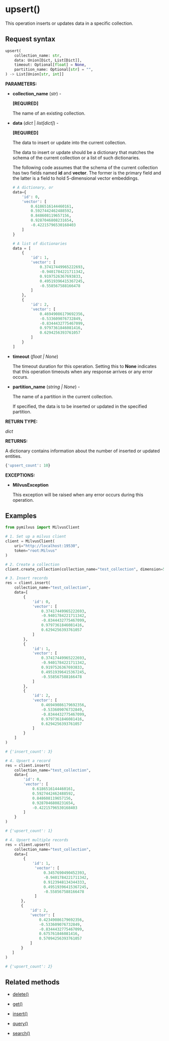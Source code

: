 # upsert()

This operation inserts or updates data in a specific collection.

## Request syntax

```python
upsert(
    collection_name: str,
    data: Union[Dict, List[Dict]],
    timeout: Optional[float] = None,
    partition_name: Optional[str] = "",
) -> List[Union[str, int]]
```

__PARAMETERS:__

- __collection_name__ (_str_) -

    __[REQUIRED]__

    The name of an existing collection.

- __data__ (_dict_ | _list[dict]_) -

    __[REQUIRED]__

    The data to insert or update into the current collection.

    The data to insert or update should be a dictionary that matches the schema of the current collection or a list of such dictionaries. 

    The following code assumes that the schema of the current collection has two fields named __id__ and __vector__. The former is the primary field and the latter is a field to hold 5-dimensional vector embeddings.

    ```python
    # A dictionary, or
    data={
        'id': 0,
        'vector': [
            0.6186516144460161,
            0.5927442462488592,
            0.848608119657156,
            0.9287046808231654,
            -0.42215796530168403
        ]
    }
    
    # A list of dictionaries
    data = [
        {
            'id': 1,
            'vector': [
                0.37417449965222693,
                -0.9401784221711342,
                0.9197526367693833,
                0.49519396415367245,
                -0.558567588166478
            ]
        },
        {
            'id': 2,
            'vector': [
                0.46949086179692356,
                -0.533609076732849,
                -0.8344432775467099,
                0.9797361846081416,
                0.6294256393761057
            ]
        }
    ]
    ```

- __timeout__ (_float _|_ None_)  

    The timeout duration for this operation. Setting this to __None__ indicates that this operation timeouts when any response arrives or any error occurs.

- __partition_name__ (_string _|_ None_) -

    The name of a partition in the current collection. 

    If specified, the data is to be inserted or updated in the specified partition.

__RETURN TYPE:__

_dict_

__RETURNS:__

A dictionary contains information about the number of inserted or updated entities.

```python
{'upsert_count': 10}
```

__EXCEPTIONS:__

- __MilvusException__

    This exception will be raised when any error occurs during this operation.

## Examples

```python
from pymilvus import MilvusClient

# 1. Set up a milvus client
client = MilvusClient(
    uri="http://localhost:19530",
    token="root:Milvus"
)

# 2. Create a collection
client.create_collection(collection_name="test_collection", dimension=5)

# 3. Insert records
res = client.insert(
    collection_name="test_collection",
    data=[
        {
            'id': 0,
            'vector': [
                0.37417449965222693,
                -0.9401784221711342,
                -0.8344432775467099,
                0.9797361846081416,
                0.6294256393761057
            ]
        },
        {
            'id': 1,
            'vector': [
                0.37417449965222693,
                -0.9401784221711342,
                0.9197526367693833,
                0.49519396415367245,
                -0.558567588166478
            ]
        },
        {
            'id': 2,
            'vector': [
                0.46949086179692356,
                -0.533609076732849,
                -0.8344432775467099,
                0.9797361846081416,
                0.6294256393761057
            ]
        }
    ]
)

# {'insert_count': 3}

# 4. Upsert a record
res = client.insert(
    collection_name="test_collection",
    data={
        'id': 0,
        'vector': [
            0.6186516144460161,
            0.5927442462488592,
            0.848608119657156,
            0.9287046808231654,
            -0.42215796530168403
        ]
    }
)

# {'upsert_count': 1}

# 4. Upsert multiple records
res = client.upsert(
    collection_name="test_collection",
    data=[
        {
            'id': 1,
             'vector': [
                 0.3457690490452393,
                 -0.9401784221711342,
                 0.9123948134344333,
                 0.49519396415367245,
                 -0.558567588166478
             ]
       },
       {
           'id': 2,
           'vector': [
               0.42349086179692356,
               -0.533609076732849,
               -0.8344432775467099,
               0.675761846081416,
               0.57094256393761057
           ]
       }
   ]
)

# {'upsert_count': 2}
```

## Related methods

- [delete()](./delete.md)

- [get()](./get.md)

- [insert()](./insert.md)

- [query()](./query.md)

- [search()](./search.md)


